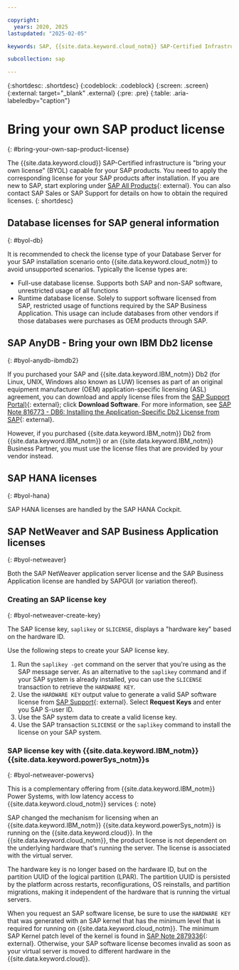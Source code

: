 ```yaml
---

copyright:
  years: 2020, 2025
lastupdated: "2025-02-05"

keywords: SAP, {{site.data.keyword.cloud_notm}} SAP-Certified Infrastructure, {{site.data.keyword.ibm_cloud_sap}}, SAP Workloads, SAP HANA, SAP NetWeaver, BYOL, bring your own license, SAP certified, SAP License, SAP license key, saplikey, OEM, ASL, SAP OEM

subcollection: sap

---
```


{:shortdesc: .shortdesc}
{:codeblock: .codeblock}
{:screen: .screen}
{:external: target="_blank" .external}
{:pre: .pre}
{:table: .aria-labeledby="caption"}


# Bring your own SAP product license
{: #bring-your-own-sap-product-license}

The {{site.data.keyword.cloud}} SAP-Certified infrastructure is "bring your own license" (BYOL) capable for your SAP products. You need to apply the corresponding license for your SAP products after installation. If you are new to SAP, start exploring under [SAP All Products](https://www.sap.com/products.html){: external}. You can also contact SAP Sales or SAP Support for details on how to obtain the required licenses.
{: shortdesc}


## Database licenses for SAP general information
{: #byol-db}

It is recommended to check the license type of your Database Server for your SAP installation scenario onto {{site.data.keyword.cloud_notm}} to avoid unsupported scenarios. Typically the license types are:
- Full-use database license. Supports both SAP and non-SAP software, unrestricted usage of all functions
- Runtime database license. Solely to support software licensed from SAP, restricted usage of functions required by the SAP Business Application. This usage can include databases from other vendors if those databases were purchases as OEM products through SAP.

## SAP AnyDB - Bring your own IBM Db2 license
{: #byol-anydb-ibmdb2}

If you purchased your SAP and {{site.data.keyword.IBM_notm}} Db2 (for Linux, UNIX, Windows also known as LUW) licenses as part of an original equipment manufacturer (OEM) application-specific licensing (ASL) agreement, you can download and apply license files from the [SAP Support Portal)](https://support.sap.com/en/index.html){: external}; click **Download Software**. For more information, see [SAP Note 816773 - DB6: Installing the Application-Specific Db2 License from SAP](https://me.sap.com/notes/816773){: external}.

However, if you purchased {{site.data.keyword.IBM_notm}} Db2 from {{site.data.keyword.IBM_notm}} or an {{site.data.keyword.IBM_notm}} Business Partner, you must use the license files that are provided by your vendor instead.

## SAP HANA licenses
{: #byol-hana}

SAP HANA licenses are handled by the SAP HANA Cockpit.

## SAP NetWeaver and SAP Business Application licenses
{: #byol-netweaver}

Both the SAP NetWeaver application server license and the SAP Business Application license are handled by SAPGUI (or variation thereof).

### Creating an SAP license key
{: #byol-netweaver-create-key}

The SAP license key, `saplikey` or `SLICENSE`, displays a "hardware key" based on the hardware ID.

Use the following steps to create your SAP license key.

1. Run the `saplikey -get` command on the server that you're using as the SAP message server. As an alternative to the `saplikey` command and if your SAP system is already installed, you can use the `SLICENSE` transaction to retrieve the `HARDWARE KEY`.
2. Use the `HARDWARE KEY` output value to generate a valid SAP software license from [SAP Support](https://support.sap.com/en/index.html){: external}. Select **Request Keys** and enter you SAP S-user ID.
3. Use the SAP system data to create a valid license key.
4. Use the SAP transaction `SLICENSE` or the `saplikey` command to install the license on your SAP system.


### SAP license key with {{site.data.keyword.IBM_notm}} {{site.data.keyword.powerSys_notm}}s
{: #byol-netweaver-powervs}

This is a complementary offering from {{site.data.keyword.IBM_notm}} Power Systems, with low latency access to {{site.data.keyword.cloud_notm}} services
{: note}

SAP changed the mechanism for licensing when an {{site.data.keyword.IBM_notm}} {{site.data.keyword.powerSys_notm}} is running on the {{site.data.keyword.cloud}}. In the {{site.data.keyword.cloud_notm}}, the product license is not dependent on the underlying hardware that's running the server. The license is associated with the virtual server.

The hardware key is no longer based on the hardware ID, but on the partition UUID of the logical partition (LPAR). The partition UUID is persisted by the platform across restarts, reconfigurations, OS reinstalls, and partition migrations, making it independent of the hardware that is running the virtual servers.

When you request an SAP software license, be sure to use the `HARDWARE KEY` that was generated with an SAP kernel that has the minimum level that is required for running on {{site.data.keyword.cloud_notm}}. The minimum SAP Kernel patch level of the kernel is found in [SAP Note 2879336](https://me.sap.com/notes/2879336){: external}. Otherwise, your SAP software license becomes invalid as soon as your virtual server is moved to different hardware in the {{site.data.keyword.cloud}}.
